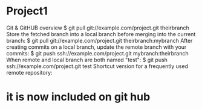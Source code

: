 # Project1
Git &amp; GitHUB overview
$ git pull git://example.com/project.git theirbranch
Store the fetched branch into a local branch before merging into the current branch:
$ git pull git://example.com/project.git theirbranch:mybranch
After creating commits on a local branch, update the remote branch with your commits:
$ git push ssh://example.com/project.git mybranch:theirbranch
When remote and local branch are both named "test":
$ git push ssh://example.com/project.git test
Shortcut version for a frequently used remote repository:
# it is now included on git hub
